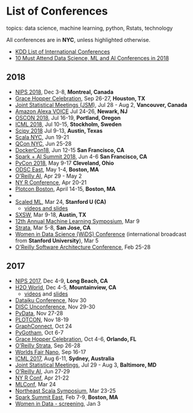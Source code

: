 # List of Conferences
topics:  data science, machine learning, python, Rstats, technology   

All conferences are in **NYC**, unless highlighted otherwise.  

* [KDD List of International Conferences](https://www.kdnuggets.com/meetings/)
* [10 Must Attend Data Science, ML and AI Conferences in 2018](https://techburst.io/10-must-attend-data-science-ml-and-ai-conferences-in-2018-6436e1fc9eeb)

## 2018   
* [NIPS 2018](https://nips.cc/Conferences/2018), Dec 3-8, **Montreal, Canada**
* [Grace Hopper Celebration](https://ghc.anitab.org/2018-attend/location/), Sep 26-27, **Houston, TX**
* [Joint Statistical Meetings (JSM)](http://ww2.amstat.org/meetings/jsm/2018/), Jul 28 - Aug 2, **Vancouver, Canada**
* [Amazon Alexa VOICE](2018/2018_07_24_amazon_alexa_voice.md) Jul 24-26, **Newark, NJ**
* [OSCON 2018](2018/2018_07_16_oscon.md), Jul 16-19, **Portland, Oregon**
* [ICML 2018](https://2017.icml.cc/Conferences/2018), Jul 10-15, **Stockholm, Sweden**
* [Scipy 2018](2018/2018_07_09.scipy.md) Jul 9-13, **Austin, Texas** 
* [Scala NYC](http://na.scaladays.org/), Jun 19-21 
* [QCon NYC](2018/2018_06_25_qcon.md), Jun 25-28
* [DockerCon18](https://2018.dockercon.com/), Jun 12-15 **San Francisco, CA**
* [Spark + AI Summit 2018](https://databricks.com/sparkaisummit/north-america), Jun 4-6 **San Francisco, CA**
* [PyCon 2018](2018/2018_05_09_pycon_ohio.md), May 9-17 **Cleveland, Ohio**
* [ODSC East](2018/2018_05_01_odsc_east.md), May 1-4, **Boston, MA**
* [O'Reilly AI](2018/2018_04_09_oreilly_ai_nyc.md), Apr 29 - May 2
* [NY R Conference](2018/2018_04_20_ny_r_conf.md), Apr 20-21
* [Plotcon Boston](2018/2018_04_15_plotly_boston.md), April 14-15, **Boston, MA**
*
* [Scaled ML](http://scaledml.org), Mar 24, **Stanford U (CA)**
  - [videos and slides](https://www.matroid.com/blog/post/slides-and-videos-from-scaledml-2018)
* [SXSW](https://www.sxsw.com/news/2017/sxsw-2018-dates/), Mar 9-18, **Austin, TX**
* [12th Annual Machine Learning Symposium](2018/2018_03_09_ml_symposium.md), Mar 9
* [Strata](2018_03_04_strata_san_jose_ca.md), Mar 5-8, **San Jose, CA**
* [Women in Data Science (WiDS) Conference](http://www.widsconference.org/about1.html) (international broadcast from **Stanford University**), Mar 5 
* [O'Reilly Software Architecture Conference](https://conferences.oreilly.com/software-architecture/sa-ny), Feb 25-28


## 2017
* [NIPS 2017](https://nips.cc), Dec 4-9, **Long Beach, CA**
* [H2O World](http://h2oworld.h2o.ai), Dec 4-5, **Mountainview, CA**
  - [videos](https://www.youtube.com/playlist?list=PLNtMya54qvOHQs2ZmV-pPSW_etMUykE0_) and [slides](https://www.slideshare.net/0xdata/presentations)
* [Dataiku Conference](2017/2017_11_30_dataiku.md), Nov 30
* [DISC Unconference](2017/2017_11_29_disc_unconference.md), Nov 29-30
* [PyData](2017/2017_11_27_pydata_nyc.md), Nov 27-28
* [PLOTCON](2017/2017_11_18_plotcon.md), Nov 18-19
* [GraphConnect](2017/2017_10_24_graph_connect.md), Oct 24
* [PyGotham](2017/2017_10_06_pygotham.md), Oct 6-7
* [Grace Hopper Celebration](https://anitab.org/event/2017-grace-hopper-celebration-women-computing/), Oct 4-6, **Orlando, FL**
* [O'Reilly Strata](https://conferences.oreilly.com/strata/strata-ny), Sep 26-28
* [Worlds Fair Nano](http://www.worldsfairusa.com/nano/ny/2017/), Sep 16-17
* [ICML 2017](https://2017.icml.cc/Conferences/2017), Aug 6-11, **Sydney, Australia**
* [Joint Statistical Meetings](https://ww2.amstat.org/meetings/jsm/2017/), Jul 29 - Aug 3, **Baltimore, MD**
* [O'Reilly AI](https://conferences.oreilly.com/artificial-intelligence/ai-ny-2017), Jun 27-29
* [NY R Conf](http://www.rstats.nyc/), Apr 21-22
* [MLConf](https://mlconf.com/mlconf-2017-new-york-city/), Mar 24
* [Northeast Scala Symposium](http://www.nescala.org/), Mar 23-25
* [Spark Summit East](https://spark-summit.org/east-2017/), Feb 7-9, **Boston, MA**
* [Women in Data - screening](http://www.widsconference.org/), Jan 3




